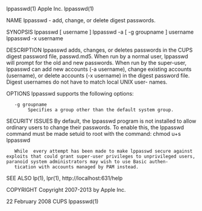 lppasswd(1)                                                                                       Apple Inc.                                                                                      lppasswd(1)



NAME
       lppasswd - add, change, or delete digest passwords.

SYNOPSIS
       lppasswd [ username ]
       lppasswd -a [ -g groupname ] username
       lppasswd -x username

DESCRIPTION
       lppasswd adds, changes, or deletes passwords in the CUPS digest password file, passwd.md5. When run by a normal user, lppasswd will prompt for the old and new passwords.  When run by the super-user,
       lppasswd can add new accounts (-a username), change existing accounts (username), or delete accounts (-x username) in the digest password file. Digest usernames do not have to match local UNIX user-
       names.

OPTIONS
       lppasswd supports the following options:

       -g groupname
            Specifies a group other than the default system group.

SECURITY ISSUES
       By default, the lppasswd program is not installed to allow ordinary users to change their passwords. To enable this, the lppasswd command must be made setuid to root with the command:
       chmod u+s lppasswd

       While  every attempt has been made to make lppasswd secure against exploits that could grant super-user privileges to unprivileged users, paranoid system administrators may wish to use Basic authen-
       tication with accounts managed by PAM instead.

SEE ALSO
       lp(1), lpr(1),
       http://localhost:631/help

COPYRIGHT
       Copyright 2007-2013 by Apple Inc.



22 February 2008                                                                                     CUPS                                                                                         lppasswd(1)
